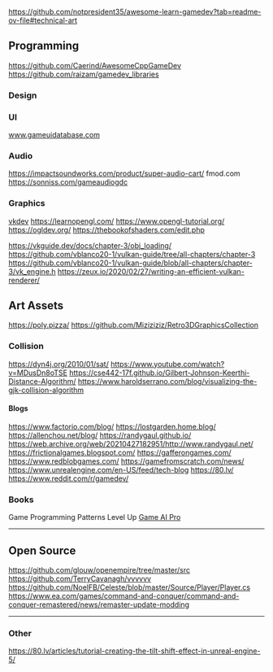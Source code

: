 

https://github.com/notpresident35/awesome-learn-gamedev?tab=readme-ov-file#technical-art
## Programming

https://github.com/Caerind/AwesomeCppGameDev
https://github.com/raizam/gamedev_libraries

### Design




### UI
www.gameuidatabase.com

### Audio
https://impactsoundworks.com/product/super-audio-cart/
fmod.com
https://sonniss.com/gameaudiogdc
### Graphics
[vkdev](https://vkguide.dev/)
https://learnopengl.com/
https://www.opengl-tutorial.org/
https://ogldev.org/
https://thebookofshaders.com/edit.php

https://vkguide.dev/docs/chapter-3/obj_loading/
https://github.com/vblanco20-1/vulkan-guide/tree/all-chapters/chapter-3
https://github.com/vblanco20-1/vulkan-guide/blob/all-chapters/chapter-3/vk_engine.h
https://zeux.io/2020/02/27/writing-an-efficient-vulkan-renderer/

## Art Assets
https://poly.pizza/
https://github.com/Miziziziz/Retro3DGraphicsCollection



### Collision
https://dyn4j.org/2010/01/sat/
https://www.youtube.com/watch?v=MDusDn8oTSE
https://cse442-17f.github.io/Gilbert-Johnson-Keerthi-Distance-Algorithm/
https://www.haroldserrano.com/blog/visualizing-the-gjk-collision-algorithm
#### Blogs
https://www.factorio.com/blog/
https://lostgarden.home.blog/
https://allenchou.net/blog/
https://randygaul.github.io/
https://web.archive.org/web/20210427182951/http://www.randygaul.net/
https://frictionalgames.blogspot.com/
https://gafferongames.com/
https://www.redblobgames.com/
https://gamefromscratch.com/news/
https://www.unrealengine.com/en-US/feed/tech-blog
https://80.lv/
https://www.reddit.com/r/gamedev/


### Books 
Game Programming Patterns
Level Up
[Game AI Pro](https://www.gameaipro.com/)



---
## Open Source

https://github.com/glouw/openempire/tree/master/src
https://github.com/TerryCavanagh/vvvvvv
https://github.com/NoelFB/Celeste/blob/master/Source/Player/Player.cs
https://www.ea.com/games/command-and-conquer/command-and-conquer-remastered/news/remaster-update-modding


---

### Other

https://80.lv/articles/tutorial-creating-the-tilt-shift-effect-in-unreal-engine-5/


